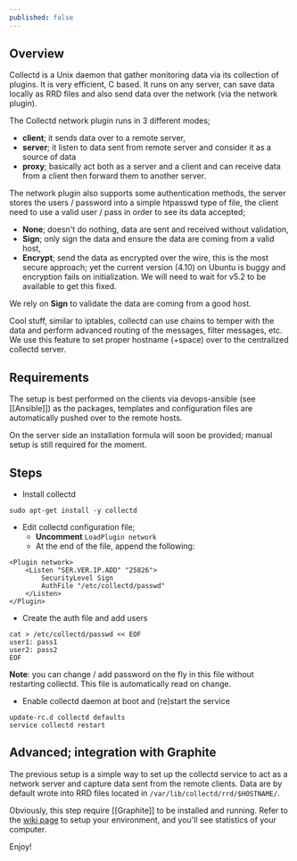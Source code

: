 ```yaml
---
published: false
---
```


## Overview

Collectd is a Unix daemon that gather monitoring data via its collection of plugins. It is very efficient, C based.
It runs on any server, can save data locally as RRD files and also send data over the network (via the network plugin).

The Collectd network plugin runs in 3 different modes;
- **client**; it sends data over to a remote server,
- **server**; it listen to data sent from remote server and consider it as a source of data
- **proxy**; basically act both as a server and a client and can receive data from a client then forward them to another server.

The network plugin also supports some authentication methods, the server stores the users / password into a simple htpasswd type of file, the client need to use a valid user / pass in order to see its data accepted;
- **None**; doesn't do nothing, data are sent and received without validation,
- **Sign**; only sign the data and ensure the data are coming from a valid host,
- **Encrypt**; send the data as encrypted over the wire, this is the most secure approach; yet the current version (4.10) on Ubuntu is buggy and encryption fails on initialization. We will need to wait for v5.2 to be available to get this fixed.

We rely on **Sign** to validate the data are coming from a good host.

Cool stuff, similar to iptables, collectd can use chains to temper with the data and perform advanced routing of the messages, filter messages, etc. We use this feature to set proper hostname (+space) over to the centralized collectd server.

## Requirements
The setup is best performed on the clients via devops-ansible (see [[Ansible]]) as the packages, templates and configuration files are automatically pushed over to the remote hosts.

On the server side an installation formula will soon be provided; manual setup is still required for the moment.

## Steps
- Install collectd

```
sudo apt-get install -y collectd
```

- Edit collectd configuration file; 
    - **Uncomment** ```LoadPlugin network```
    - At the end of the file, append the following:

```
<Plugin network>
    <Listen "SER.VER.IP.ADD" "25826">
        SecurityLevel Sign
        AuthFile "/etc/collectd/passwd"
    </Listen>
</Plugin>
```

- Create the auth file and add users

```
cat > /etc/collectd/passwd << EOF
user1: pass1
user2: pass2
EOF
```

**Note**: you can change / add password on the fly in this file without restarting collectd. This file is automatically read on change.

- Enable collectd daemon at boot and (re)start the service

```
update-rc.d collectd defaults
service collectd restart
```

## Advanced; integration with Graphite
The previous setup is a simple way to set up the collectd service to act as a network server and capture data sent from the remote clients. Data are by default wrote into RRD files located in ```/var/lib/collectd/rrd/$HOSTNAME/```.

Obviously, this step require [[Graphite]] to be installed and running. Refer to the [wiki page](https://github.com/devo-ps/api.devo.ps/wiki/Graphite) to setup your environment, and you'll see statistics of your computer.

Enjoy!
